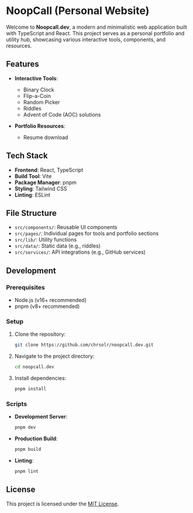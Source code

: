 # NoopCall (Personal Website)

Welcome to **Noopcall.dev**, a modern and minimalistic
web application built with TypeScript and React.
This project serves as a personal portfolio and utility hub,
showcasing various interactive tools, components, and resources.

## Features

- **Interactive Tools**:
  - Binary Clock
  - Flip-a-Coin
  - Random Picker
  - Riddles
  - Advent of Code (AOC) solutions

- **Portfolio Resources**:
  - Resume download

## Tech Stack

- **Frontend**: React, TypeScript
- **Build Tool**: Vite
- **Package Manager**: pnpm
- **Styling**: Tailwind CSS
- **Linting**: ESLint

## File Structure

- `src/components/`: Reusable UI components
- `src/pages/`: Individual pages for tools and portfolio sections
- `src/lib/`: Utility functions
- `src/data/`: Static data (e.g., riddles)
- `src/services/`: API integrations (e.g., GitHub services)

## Development

### Prerequisites

- Node.js (v16+ recommended)
- pnpm (v8+ recommended)

### Setup

1. Clone the repository:

   ```bash
   git clone https://github.com/chrsolr/noopcall.dev.git
   ```

2. Navigate to the project directory:

   ```bash
   cd noopcall.dev
   ```

3. Install dependencies:

   ```bash
   pnpm install
   ```

### Scripts

- **Development Server**:

  ```bash
  pnpm dev
  ```

- **Production Build**:

  ```bash
  pnpm build
  ```

- **Linting**:

  ```bash
  pnpm lint
  ```

## License

This project is licensed under the [MIT License](LICENSE).
